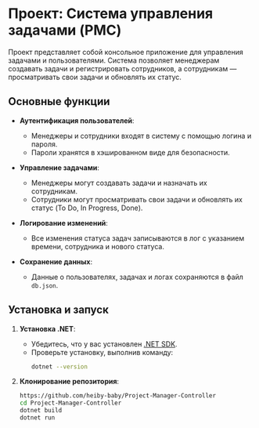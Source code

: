 # Проект: Система управления задачами (PMC)

Проект представляет собой консольное приложение для управления задачами и пользователями. Система позволяет менеджерам создавать задачи и регистрировать сотрудников, а сотрудникам — просматривать свои задачи и обновлять их статус.

## Основные функции

- **Аутентификация пользователей**: 
  - Менеджеры и сотрудники входят в систему с помощью логина и пароля.
  - Пароли хранятся в хэшированном виде для безопасности.
  
- **Управление задачами**:
  - Менеджеры могут создавать задачи и назначать их сотрудникам.
  - Сотрудники могут просматривать свои задачи и обновлять их статус (To Do, In Progress, Done).

- **Логирование изменений**:
  - Все изменения статуса задач записываются в лог с указанием времени, сотрудника и нового статуса.

- **Сохранение данных**:
  - Данные о пользователях, задачах и логах сохраняются в файл `db.json`.

## Установка и запуск

1. **Установка .NET**:
   - Убедитесь, что у вас установлен [.NET SDK](https://dotnet.microsoft.com/download).
   - Проверьте установку, выполнив команду:
     ```bash
     dotnet --version
     ```

2. **Клонирование репозитория**:
   ```bash
   https://github.com/heiby-baby/Project-Manager-Controller
   cd Project-Manager-Controller
   dotnet build
   dotnet run
  ```

